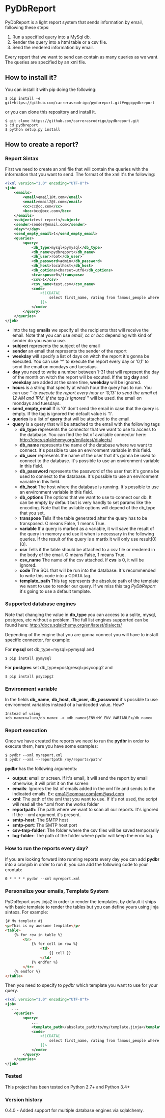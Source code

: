 PyDbReport
==========

PyDbReport is a light report system that sends information by email, following these steps:

1. Run a specified query into a MySql db.
2. Render the query into a html table or a csv file.
3. Send the rendered information by email.

Every report that we want to send can contain as many queries as we want. The queries are specified by
an xml file.


How to install it?
-----------------------
You can install it with pip doing the following:

    $ pip install -e git+https://github.com/carrerasrodrigo/pydbreport.git#egg=pydbreport

or you can clone this repository and install it.

    $ git clone https://github.com/carrerasrodrigo/pydbreport.git
    $ cd pydbreport
    $ python setup.py install


How to create a report?
-----------------------

### Report Sintax

First we need to create an xml file that will contain the queries with the information
that you want to send. The format of the xml it's the following:
```xml
<?xml version="1.0" encoding="UTF-8"?>
<job>
    <emails>
        <email>email1@t.com</email>
        <email>email2@t.com</email>
        <cc>cc@cc.com</cc>
        <bcc>bcc@bcc.com</bcc>
    </emails>
    <subject>test report</subject>
    <sender>sender@email.com</sender>
    <day>*</day>
    <send_empty_email>1</send_empty_email>
    <queries>
        <query>
            <db_type>mysql+pymysql</db_type>
            <db_name>pydbreport</db_name>
            <db_user>root</db_user>
            <db_password>admin</db_password>
            <db_host>localhost</db_host>
            <db_options>charset=utf8</db_options>
            <transpose>0</transpose>
            <csv>1</csv>
            <csv_name>test.csv</csv_name>
            <code>
                <![CDATA[
                    select first_name, rating from famous_people where age < 70;
                ]]>
            </code>
        </query>
    </queries>
</job>
```
 - Into the tag **emails** we specify all the recipients that will receive the email. Note that you can use *email*, *cc* or *bcc* depending with kind of sender do you wanna use.
 - **subject** represents the subject of the email
 - **sender** an email that represents the sender of the report
 - **weekday** will specify a list of days on witch the report it's gonna be executed.
 You can use '*' to execute the report every day or '0,1' to send
 the email on mondays and tuesdays.
 - **day** you need to write a number between 1-31 that will represent the day
of the month on witch the report will be excuted. If the tag **day** and **weekday** are
    added at the same time, **weekday** will be ignored.
 - **hours** is a string that specify at which hour the query has to run. You can use '*' to execute the report every hour or '0,13' to send the email at 12 AM and 1PM. If the tag is ignored '*' will be used.
 the email on mondays and tuesdays.
 - **send_empty_email** If is '0' don't send the email in case that the query is empty. If the tag is ignored the default value is '1'.
 - **queries** is a list of **query** that will be attached to the email.
 - **query** is a query that will be attached to the email with the following tags
    - **db_type** represents the connector that we want to use to access to the database. You can find the list of available connector here: http://docs.sqlalchemy.org/en/latest/dialects/
    - **db_name** represents the name of the database where we want to connect. It's possible to use an environment variable in this field.
    - **db_user** represents the name of the user that it's gonna be used to connect to the database. It's possible to use an environment variable in this field.
    - **db_password** represents the password of the user that it's gonna be used to connect to the database. It's possible to use an environment variable in this field.
    - **db_host** The host where the database is running. It's possible to use an environment variable in this field.
    - **db_options** The options that we want to use to connect our db. It can be empty by default but is very handly to set params like the encoding. Note that the avilable options will depend of the db_type that you set.
    - **transpose** Tells if the table generated after the query has to be transposed. O means False, 1 means True.
    - **variable** If a query is marked as a variable, it will save the result of the query in memory and use it when is necessary in the following queries. If the result of the query is a martix it will only use result[0][0].
    - **csv** Tells if the table should be attached to a csv file or rendered in the body of the email. O means False, 1 means True.
    - **csv_name** The name of the csv attached. If **cvs** is 0, it will be ignored.
    - **code** The SQL that will be run into the database. It's recommended to write this code into
        a CDATA tag.
    - **template_path** This tag represents the absolute path of the template we want to use to render our query. If we
        miss this tag *PyDbReport* it's going to use a default template.


### Supported database engines
Note that changing the value in **db_type** you can access to a sqlite, mysql, postgres, etc without a problem. The full list engines supported can be found here: http://docs.sqlalchemy.org/en/latest/dialects/

Depending of the engine that you are gonna connect you will have to install specific connector, for example:

For **mysql** set db_type=mysql+pymysql and  

    $ pip install pymysql

For **postgres** set db_type=postgresql+psycopg2 and

    $ pip install psycopg2


### Environment variable
In the fields **db_name**, **db_host**, **db_user**, **db_password** it's possible to use environment variables instead of a hardcoded value. How?

    Instead of using
    <db_name>value</db_name> -> <db_name>$ENV:MY_ENV_VARIABLE</db_name>

### Report execution

Once we have created the reports we need to run the **pydbr** in order to execute them,
here you have some examples:

    $ pydbr --xml myreport.xml
    $ pydbr --xml --reportpath /my/reports/path/


**pydbr** has the following arguments:

- **output**: email or screen. If it's email, it will send the report by email otherwise, it will print it on the screen
- **emails**: Ignores the list of emails added in the xml file and sends to the indicated emails. Ex: ema1@compar.com|em@asd.com
- **xml**: The path of the xml that you want to use. If it's not used, the script will read all the *.xml from the works folder
- **reportpath**: The path where we want to scan all our reports. It's ignored if the --xml argument it's present.
- **smtp-host**: The SMTP host
- **smtp-port**: The SMTP host port
- **csv-tmp-folder**: The folder where the csv files will be saved temporarily
- **log-folder**: The path of the folder where pydbr will keep the error log.


### How to run the reports every day?

If you are looking forward into running reports every day you can add **pydbr** into a cronjob in order to run it, you can add
the following code to your crontab:

    0 * * * * pydbr --xml myreport.xml


### Personalize your emails, Template System

PyDbReport uses jinja2 in order to render the templates, by default it ships with basic template
to render the tables but you can define yours using jinja sintaxs. For example:

```html
{# My template #}
<p>This is my awesome template</p>
<table>
    {% for row in table %}
        <tr>
            {% for cell in row %}
                <td>
                    {{ cell }}
                </td>
            {% endfor %}
        </tr>
    {% endfor %}
</table>
```

Then you need to specify to *pydbr* which template you want to use for your query.

```xml
<?xml version="1.0" encoding="UTF-8"?>
<job>
   ...
    <queries>
        <query>
            ...
            <template_path>/absolute_path/to/my/template.jinja</template_path>
            <code>
                <![CDATA[
                    select first_name, rating from famous_people where age < 70;
                ]]>
            </code>
        </query>
    </queries>
</job>
```

### Tested

This project has been tested on Python 2.7+ and Python 3.4+

### Version history

0.4.0 - Added support for multiple database engines via sqlalchemy.
